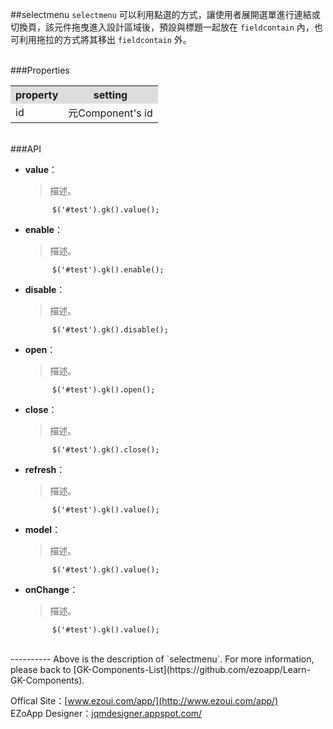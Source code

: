 ##selectmenu
`selectmenu` 可以利用點選的方式，讓使用者展開選單進行連結或切換頁，該元件拖曳進入設計區域後，預設與標題一起放在 `fieldcontain` 內，也可利用拖拉的方式將其移出 `fieldcontain` 外。  

<br/>
###Properties
<table>

<tr>
<th style="background:#ddd;">property</th>
<th style="background:#ddd;">setting</th>
</tr>

<tr>
<td>id</td>
<td>元Component's id</td>
</tr>

</table>

<br/>
###API

- **value**：  
  	> 描述。

			$('#test').gk().value();

- **enable**：  
  	> 描述。

			$('#test').gk().enable();

- **disable**：  
  	> 描述。

			$('#test').gk().disable();

- **open**：  
  	> 描述。

			$('#test').gk().open();

- **close**：  
  	> 描述。

			$('#test').gk().close();

- **refresh**：  
  	> 描述。

			$('#test').gk().value();


- **model**：  
  	> 描述。

			$('#test').gk().value();


- **onChange**：  
  	> 描述。

			$('#test').gk().value();


<br/>
----------
Above is the description of `selectmenu`. For more information, please back to [GK-Components-List](https://github.com/ezoapp/Learn-GK-Components).

Offical Site：[www.ezoui.com/app/](http://www.ezoui.com/app/)  
EZoApp Designer：[jqmdesigner.appspot.com/](http://jqmdesigner.appspot.com/)




